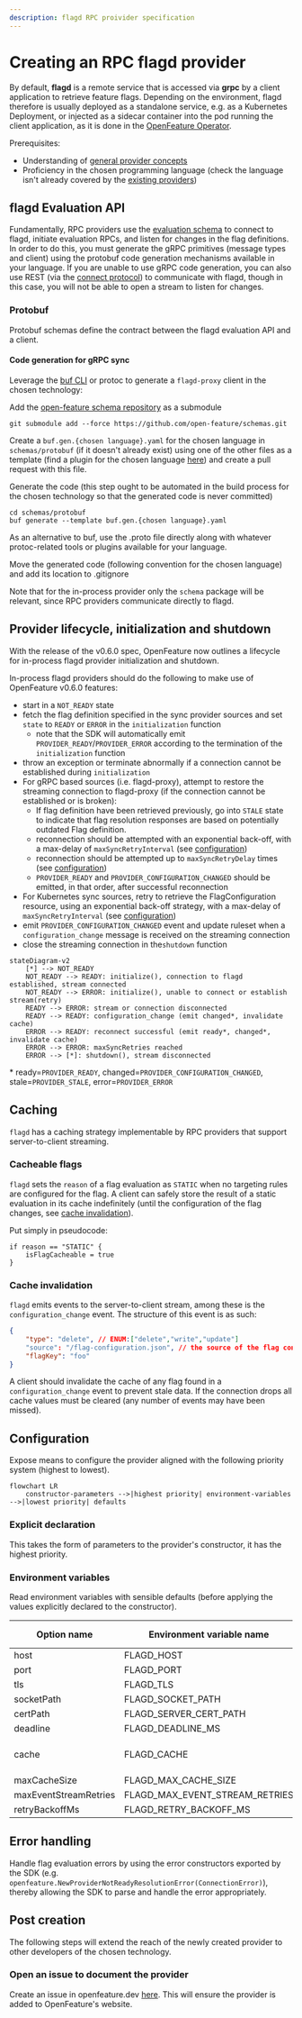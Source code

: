 ```yaml
---
description: flagd RPC proivider specification
---
```


# Creating an RPC flagd provider

By default, **flagd** is a remote service that is accessed via **grpc** by a client application to retrieve feature flags.
Depending on the environment, flagd therefore is usually deployed as a standalone service, e.g. as a Kubernetes Deployment,
or injected as a sidecar container into the pod running the client application,
as it is done in the [OpenFeature Operator](https://github.com/open-feature/open-feature-operator).

Prerequisites:

- Understanding of [general provider concepts](https://openfeature.dev/docs/reference/concepts/provider/)
- Proficiency in the chosen programming language (check the language isn't already covered by the [existing providers](../providers.md))

## flagd Evaluation API

Fundamentally, RPC providers use the [evaluation schema](./protos.md#schemav1schemaproto) to connect to flagd, initiate evaluation RPCs, and listen for changes in the flag definitions.
In order to do this, you must generate the gRPC primitives (message types and client) using the protobuf code generation mechanisms available in your language.
If you are unable to use gRPC code generation, you can also use REST (via the [connect protocol](https://buf.build/blog/connect-a-better-grpc)) to communicate with flagd, though in this case, you will not be able to open a stream to listen for changes.

### Protobuf

Protobuf schemas define the contract between the flagd evaluation API and a client.

#### Code generation for gRPC sync

Leverage the [buf CLI](https://docs.buf.build/installation) or protoc to generate a `flagd-proxy` client in the chosen technology:

Add the [open-feature schema repository](https://github.com/open-feature/schemas) as a submodule

```shell
git submodule add --force https://github.com/open-feature/schemas.git
```

Create a `buf.gen.{chosen language}.yaml` for the chosen language in `schemas/protobuf` (if it doesn't already exist) using one of the other files as a template (find a plugin for the chosen language [here](https://buf.build/protocolbuffers/plugins)) and create a pull request with this file.

Generate the code (this step ought to be automated in the build process for the chosen technology so that the generated code is never committed)

```shell
cd schemas/protobuf
buf generate --template buf.gen.{chosen language}.yaml
```

As an alternative to buf, use the .proto file directly along with whatever protoc-related tools or plugins available for your language.

Move the generated code (following convention for the chosen language) and add its location to .gitignore

Note that for the in-process provider only the `schema` package will be relevant, since RPC providers communicate directly to flagd.

## Provider lifecycle, initialization and shutdown

With the release of the v0.6.0 spec, OpenFeature now outlines a lifecycle for in-process flagd provider initialization and shutdown.

In-process flagd providers should do the following to make use of OpenFeature v0.6.0 features:

- start in a `NOT_READY` state
- fetch the flag definition specified in the sync provider sources and set `state` to `READY` or `ERROR` in the `initialization` function
  - note that the SDK will automatically emit `PROVIDER_READY`/`PROVIDER_ERROR` according to the termination of the `initialization` function
- throw an exception or terminate abnormally if a connection cannot be established during `initialization`
- For gRPC based sources (i.e. flagd-proxy), attempt to restore the streaming connection to flagd-proxy (if the connection cannot be established or is broken):
  - If flag definition have been retrieved previously, go into `STALE` state to indicate that flag resolution responses are based on potentially outdated Flag definition.
  - reconnection should be attempted with an exponential back-off, with a max-delay of `maxSyncRetryInterval` (see [configuration](#configuration))
  - reconnection should be attempted up to `maxSyncRetryDelay` times (see [configuration](#configuration))
  - `PROVIDER_READY` and `PROVIDER_CONFIGURATION_CHANGED` should be emitted, in that order, after successful reconnection
- For Kubernetes sync sources, retry to retrieve the FlagConfiguration resource, using an exponential back-off strategy, with a max-delay of `maxSyncRetryInterval` (see [configuration](#configuration))
- emit `PROVIDER_CONFIGURATION_CHANGED` event and update ruleset when a `configuration_change` message is received on the streaming connection
- close the streaming connection in the`shutdown` function

```mermaid
stateDiagram-v2
    [*] --> NOT_READY
    NOT_READY --> READY: initialize(), connection to flagd established, stream connected
    NOT_READY --> ERROR: initialize(), unable to connect or establish stream(retry)
    READY --> ERROR: stream or connection disconnected
    READY --> READY: configuration_change (emit changed*, invalidate cache)
    ERROR --> READY: reconnect successful (emit ready*, changed*, invalidate cache)
    ERROR --> ERROR: maxSyncRetries reached
    ERROR --> [*]: shutdown(), stream disconnected
```

\* ready=`PROVIDER_READY`, changed=`PROVIDER_CONFIGURATION_CHANGED`, stale=`PROVIDER_STALE`, error=`PROVIDER_ERROR`

## Caching

`flagd` has a caching strategy implementable by RPC providers that support server-to-client streaming.

### Cacheable flags

`flagd` sets the `reason` of a flag evaluation as `STATIC` when no targeting rules are configured for the flag.
A client can safely store the result of a static evaluation in its cache indefinitely (until the configuration of the flag changes, see [cache invalidation](#cache-invalidation)).

Put simply in pseudocode:

```pseudo
if reason == "STATIC" {
    isFlagCacheable = true
}
```

### Cache invalidation

`flagd` emits events to the server-to-client stream, among these is the `configuration_change` event.
The structure of this event is as such:

```json
{
    "type": "delete", // ENUM:["delete","write","update"]
    "source": "/flag-configuration.json", // the source of the flag configuration
    "flagKey": "foo"
}
```

A client should invalidate the cache of any flag found in a `configuration_change` event to prevent stale data.
If the connection drops all cache values must be cleared (any number of events may have been missed).

## Configuration

Expose means to configure the provider aligned with the following priority system (highest to lowest).

```mermaid
flowchart LR
    constructor-parameters -->|highest priority| environment-variables -->|lowest priority| defaults
```

### Explicit declaration

This takes the form of parameters to the provider's constructor, it has the highest priority.

### Environment variables

Read environment variables with sensible defaults (before applying the values explicitly declared to the constructor).

| Option name           | Environment variable name      | Type & Values          | Default   |
|-----------------------|--------------------------------|------------------------|-----------|
| host                  | FLAGD_HOST                     | String                 | localhost |
| port                  | FLAGD_PORT                     | int                    | 8013      |
| tls                   | FLAGD_TLS                      | boolean                | false     |
| socketPath            | FLAGD_SOCKET_PATH              | String                 | null      |
| certPath              | FLAGD_SERVER_CERT_PATH         | String                 | null      |
| deadline              | FLAGD_DEADLINE_MS              | int                    | 500       |
| cache                 | FLAGD_CACHE                    | String - lru, disabled | lru       |
| maxCacheSize          | FLAGD_MAX_CACHE_SIZE           | int                    | 1000      |
| maxEventStreamRetries | FLAGD_MAX_EVENT_STREAM_RETRIES | int                    | 5         |
| retryBackoffMs        | FLAGD_RETRY_BACKOFF_MS         | int                    | 1000      |

## Error handling

Handle flag evaluation errors by using the error constructors exported by the SDK (e.g. `openfeature.NewProviderNotReadyResolutionError(ConnectionError)`), thereby allowing the SDK to parse and handle the error appropriately.

## Post creation

The following steps will extend the reach of the newly created provider to other developers of the chosen technology.

### Open an issue to document the provider

Create an issue in openfeature.dev [here](https://github.com/open-feature/openfeature.dev/issues/new?assignees=&labels=provider&template=document-provider.yaml&title=%5BProvider%5D%3A+).
This will ensure the provider is added to OpenFeature's website.
